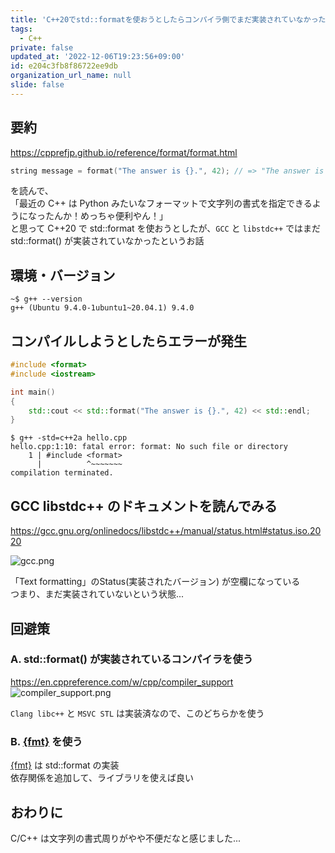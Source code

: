 ```yaml
---
title: 'C++20でstd::formatを使おうとしたらコンパイラ側でまだ実装されていなかった話'
tags:
  - C++
private: false
updated_at: '2022-12-06T19:23:56+09:00'
id: e204c3fb8f86722ee9db
organization_url_name: null
slide: false
---
```

## 要約
<https://cpprefjp.github.io/reference/format/format.html>
```cpp
string message = format("The answer is {}.", 42); // => "The answer is 42."
```

を読んで、  
「最近の C++ は Python みたいなフォーマットで文字列の書式を指定できるようになったんか！めっちゃ便利やん！」  
と思って C++20 で std::format を使おうとしたが、`GCC` と `libstdc++` ではまだ std::format() が実装されていなかったというお話

## 環境・バージョン
```log
~$ g++ --version
g++ (Ubuntu 9.4.0-1ubuntu1~20.04.1) 9.4.0
```

## コンパイルしようとしたらエラーが発生

```cpp:hello.cpp
#include <format>
#include <iostream>

int main()
{
    std::cout << std::format("The answer is {}.", 42) << std::endl;
}
```

```log
$ g++ -std=c++2a hello.cpp
hello.cpp:1:10: fatal error: format: No such file or directory
    1 | #include <format>
      |          ^~~~~~~~
compilation terminated.
```

## GCC libstdc++ のドキュメントを読んでみる

<https://gcc.gnu.org/onlinedocs/libstdc++/manual/status.html#status.iso.2020>

![gcc.png](https://qiita-image-store.s3.ap-northeast-1.amazonaws.com/0/675511/73de3339-98d0-cc77-18d5-f78692034f2a.png)


「Text formatting」のStatus(実装されたバージョン) が空欄になっている  
つまり、まだ実装されていないという状態...  

## 回避策

### A. std::format() が実装されているコンパイラを使う

<https://en.cppreference.com/w/cpp/compiler_support>  
![compiler_support.png](https://qiita-image-store.s3.ap-northeast-1.amazonaws.com/0/675511/e7697286-ab96-395b-a7f6-24227c3a73be.png)


`Clang libc++` と `MSVC STL` は実装済なので、このどちらかを使う

### B. [{fmt}](https://github.com/fmtlib/fmt) を使う

[{fmt}](https://github.com/fmtlib/fmt) は std::format の実装  
依存関係を追加して、ライブラリを使えば良い

## おわりに

C/C++ は文字列の書式周りがやや不便だなと感じました... 
